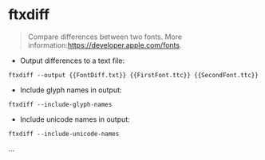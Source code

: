 # ftxdiff

> Compare differences between two fonts. 
> More information:<https://developer.apple.com/fonts>.

- Output differences to a text file:

`ftxdiff --output {{FontDiff.txt}} {{FirstFont.ttc}} {{SecondFont.ttc}}`

- Include glyph names in output:

`ftxdiff --include-glyph-names` 

- Include unicode names in output:

`ftxdiff --include-unicode-names`

...

